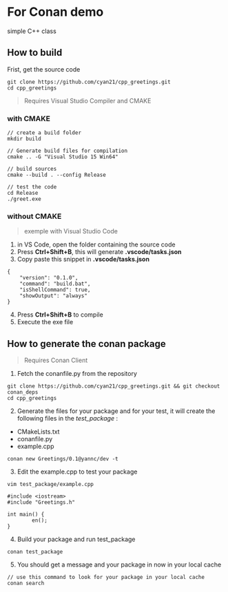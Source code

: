 # For Conan demo

simple C++ class

## How to build

Frist, get the source code
```
git clone https://github.com/cyan21/cpp_greetings.git
cd cpp_greetings
```
>  Requires Visual Studio Compiler and CMAKE

### with  CMAKE

```
// create a build folder
mkdir build

// Generate build files for compilation 
cmake .. -G "Visual Studio 15 Win64"

// build sources
cmake --build . --config Release

// test the code
cd Release
./greet.exe
```

### without CMAKE

> exemple with Visual Studio Code

1. in VS Code, open the folder containing the source code
2. Press **Ctrl+Shift+B**, this will generate **.vscode/tasks.json**
3. Copy paste this snippet in **.vscode/tasks.json**
```
{
    "version": "0.1.0",
    "command": "build.bat",
    "isShellCommand": true,
    "showOutput": "always"
}
```

4. Press **Ctrl+Shift+B** to compile
5. Execute the exe file


## How to generate the conan package

>  Requires Conan Client

1. Fetch the conanfile.py from the repository

```
git clone https://github.com/cyan21/cpp_greetings.git && git checkout conan_deps
cd cpp_greetings
```

2. Generate the files for your package and for your test, it will create the following files in the *test_package* :
- CMakeLists.txt
- conanfile.py
- example.cpp

```
conan new Greetings/0.1@yannc/dev -t
```

3. Edit the example.cpp to test your package
```
vim test_package/example.cpp

#include <iostream>
#include "Greetings.h"

int main() {
        en();
}
```

4. Build your package and run test_package
```
conan test_package
```

5. You should get a message and your package in now in your local cache
```
// use this command to look for your package in your local cache
conan search
```




